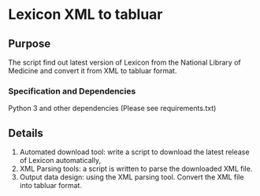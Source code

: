 # Lexicon XML to tabluar



## Purpose
The script find out latest version of Lexicon from the National Library of Medicine and convert it from XML to tabluar format. 

### Specification and Dependencies
Python 3 and other dependencies (Please see requirements.txt)

## Details
1. Automated download tool: write a script to download the latest release of Lexicon automatically,
2. XML Parsing tools: a script is written to parse the downloaded XML file.
3. Output data design: using the XML parsing tool. Convert the XML file into tabluar format.